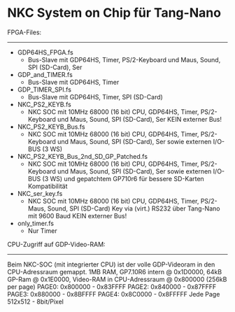 # NKC System on Chip für Tang-Nano
FPGA-Files:
***********
- GDP64HS_FPGA.fs
   - Bus-Slave mit GDP64HS, Timer, PS/2-Keyboard und Maus, Sound, SPI (SD-Card), Ser
- GDP_and_TIMER.fs
   - Bus-Slave mit GDP64HS, Timer
- GDP_TIMER_SPI.fs
   - Bus-Slave mit GDP64HS, Timer, SPI (SD-Card)
- NKC_PS2_KEYB.fs
   - NKC SOC mit 10MHz 68000 (16 bit) CPU, GDP64HS, Timer, PS/2-Keyboard und Maus, Sound, SPI (SD-Card), Ser
     KEIN externer Bus!
- NKC_PS2_KEYB_Bus.fs
   - NKC SOC mit 10MHz 68000 (16 bit) CPU, GDP64HS, Timer, PS/2-Keyboard und Maus, Sound, SPI (SD-Card), Ser
     sowie externen I/O-BUS (3 WS)
- NKC_PS2_KEYB_Bus_2nd_SD_GP_Patched.fs
   - NKC SOC mit 10MHz 68000 (16 bit) CPU, GDP64HS, Timer, PS/2-Keyboard und Maus, Sound, SPI (SD-Card), Ser
     sowie externen I/O-BUS (3 WS) und gepatchtem GP710r6 für bessere SD-Karten Kompatibilität
- NKC_ser_key.fs
   - NKC SOC mit 10MHz 68000 (16 bit) CPU, GDP64HS, Timer, PS/2-Maus, Sound, SPI (SD-Card)
     Key via (virt.) RS232 über Tang-Nano mit 9600 Baud
     KEIN externer Bus!
- only_timer.fs
   - Nur Timer

CPU-Zugriff auf GDP-Video-RAM: 
*****************************
Beim NKC-SOC (mit integrierter CPU) ist der volle GDP-Videoram in den CPU-Adressraum gemappt.
1MB RAM, GP7.10R6 intern @ 0x1D0000, 64kB GP-Ram @ 0x1E0000, Video-RAM in CPU-Adressraum @ 0x800000 (256kB per page)
PAGE0: 0x800000 -  0x83FFFF
PAGE2: 0x840000 -  0x87FFFF
PAGE3: 0x880000 -  0x8BFFFF
PAGE4: 0x8C0000 -  0x8FFFFF
Jede Page 512x512 - 8bit/Pixel